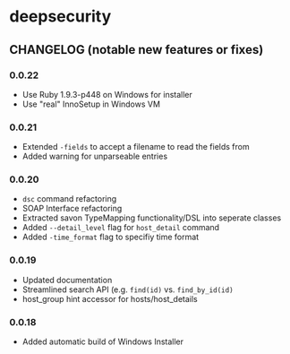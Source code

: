 # deepsecurity

## CHANGELOG (notable new features or fixes)

### 0.0.22

* Use Ruby 1.9.3-p448 on Windows for installer
* Use "real" InnoSetup in Windows VM

### 0.0.21

* Extended `-fields` to accept a filename to read the fields from
* Added warning for unparseable entries


### 0.0.20

* `dsc` command refactoring
* SOAP Interface refactoring
* Extracted savon TypeMapping functionality/DSL into seperate classes
* Added `--detail_level` flag for `host_detail` command
* Added `-time_format` flag to specifiy time format


### 0.0.19

* Updated documentation
* Streamlined search API (e.g. `find(id)` vs. `find_by_id(id)`
* host_group hint accessor for hosts/host_details


### 0.0.18

* Added automatic build of Windows Installer